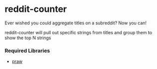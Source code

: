 reddit-counter
=================

Ever wished you could aggregate titles on a subreddit? Now you can!

reddit-counter will pull out specific strings from titles and group them to show the top N strings

### Required Libraries

* [praw](https://github.com/praw-dev/praw)